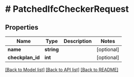 # # PatchedIfcCheckerRequest

## Properties

Name | Type | Description | Notes
------------ | ------------- | ------------- | -------------
**name** | **string** |  | [optional]
**checkplan_id** | **int** |  | [optional]

[[Back to Model list]](../../README.md#models) [[Back to API list]](../../README.md#endpoints) [[Back to README]](../../README.md)
